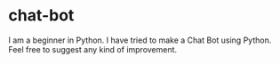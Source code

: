 # chat-bot
I am a beginner in Python. I have tried to make a Chat Bot using Python. Feel free to suggest any kind of improvement.
